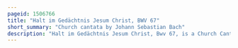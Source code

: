 ```yaml
---
pageid: 1506766
title: "Halt im Gedächtnis Jesum Christ, BWV 67"
short_summary: "Church cantata by Johann Sebastian Bach"
description: "Halt im Gedächtnis Jesum Christ, Bwv 67, is a Church Cantata by Johann Sebastian Bach. He composed it for Quasimodogeniti in leipzig the first Sunday after Easter and first performed it on april 16 1724."
---
```

